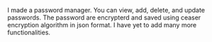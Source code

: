 I made a password manager. You can view, add, delete, and update passwords. 
The password are encrypterd and saved using ceaser encryption algorithm in json format. 
I have yet to add many more functionalities.
